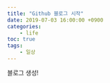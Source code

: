 ```yaml
---
title: "Github 블로그 시작"
date: 2019-07-03 16:00:00 +0900
categories:
	- life
toc: true
tags: 
	- 일상
---
```


블로그 생성!

